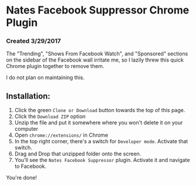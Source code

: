 # Nates Facebook Suppressor Chrome Plugin
### Created 3/29/2017

The "Trending", "Shows From Facebook Watch", and "Sponsored" sections on the sidebar of the Facebook wall irritate me, so I lazily threw this quick Chrome plugin together to remove them.

I do not plan on maintaining this.

## Installation:
1. Click the green `Clone or Download` button towards the top of this page.
2. Click the `Download ZIP` option
3. Unzip the file and put it somewhere where you won't delete it on your computer
4. Open `chrome://extensions/` in Chrome
5. In the top right corner, there's a switch for `Developer mode`. Activate that switch.
6. Drag and Drop that unzipped folder onto the screen.
7. You'll see the `Nates Facebook Suppressor` plugin. Activate it and navigate to Facebook.

You're done!
